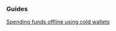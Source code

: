 ### Guides

[Spending funds offline using cold wallets](https://github.com/picfight/pfcwallet/tree/master/docs/offline_wallets.md)